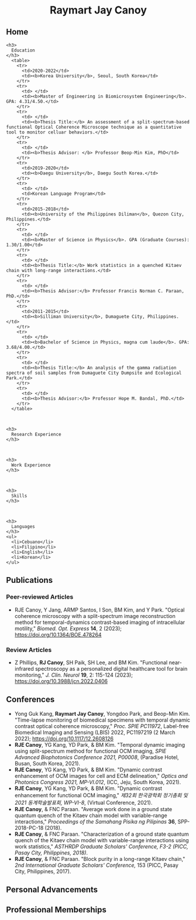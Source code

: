 <body>
<p align='center'>
  <h1 align='center'>
    Raymart Jay Canoy<br>
  </h1>
</p>

<p>
  <h2>
    Home
  </h2>



    <h3>
      Education
    </h3>
      <table>
        <tr>
          <td>2020-2022</td>
          <td><b>Korea University</b>, Seoul, South Korea</td>
        </tr>
        <tr>
          <td> </td>
          <td><b>Master of Engineering in Biomicrosystem Engineering</b>. GPA: 4.31/4.50.</td>
        </tr>
        <tr>
          <td> </td>
          <td><b>Thesis Title:</b> An assessment of a split-spectrum-based functional Optical Coherence Microscope technique as a quantitative tool to monitor celluar behaviors.</td>
        </tr>
        <tr>
          <td> </td>
          <td><b>Thesis Advisor: </b> Professor Beop-Min Kim, PhD</td>
        </tr>
        <tr>
          <td>2019-2020</td>
          <td><b>Daegu University</b>, Daegu South Korea.</td>
        </tr>
        <tr>
          <td> </td>
          <td>Korean Language Program</td>
        </tr>
        <tr>
          <td>2015-2018</td>
          <td><b>University of the Philippines Diliman</b>, Quezon City, Philippines.</td>
        </tr>
        <tr>
          <td> </td>
          <td><b>Master of Science in Physics</b>. GPA (Graduate Courses): 1.30/1.00</td>
        </tr>
        <tr>
          <td> </td>
          <td><b>Thesis Title:</b> Work statistics in a quenched Kitaev chain with long-range interactions.</td>
        </tr>
        <tr>
          <td> </td>
          <td><b>Thesis Advisor:</b> Professor Francis Norman C. Paraan, PhD.</td>
        </tr>
        <tr>
          <td>2011-2015</td>
          <td><b>Silliman University</b>, Dumaguete City, Philippines.</td>
        </tr>
        <tr>
          <td> </td>
          <td><b>Bachelor of Science in Physics, magna cum laude</b>. GPA: 3.68/4.00.</td>
        </tr>
        <tr>
          <td> </td>
          <td><b>Thesis Title:</b> An analysis of the gamma radiation spectra of soil samples from Dumaguete City Dumpsite and Ecological Park.</td>
        </tr>
        <tr>
          <td> </td>
          <td><b>Thesis Advisor:</b> Professor Hope M. Bandal, PhD.</td>
        </tr>
      </table>



    <h3>
      Research Experience
    </h3>



    <h3>
      Work Experience
    </h3>



    <h3>
      Skills
    </h3>



    <h3>
      Languages
    </h3>
    <ul>
      <li>Cebuano</li>
      <li>Filipino</li>
      <li>English</li>
      <li>Korean</li>
    </ul>



</p>

<p>
  <p>
    <h2>
      Publications
    </h2>
    <h3>
      Peer-reviewed Articles
    </h3>
      <ul>
        <li><div><YG Kang, <b>RJE Canoy</b>, Y Jang, ARMP Santos, I Son, BM Kim, and Y Park. "Optical coherence microscopy with a split-spectrum image reconstruction method for temporal-dynamics contrast-based imaging of intracellular motility," <i>Biomed. Opt. Express</i> <b>14</b>, 2 (2023); <a href="https://doi.org/10.1364/BOE.478264">https://doi.org/10.1364/BOE.478264</a></div></li>
      </ul>
  </p>
  <p>
    <h3>
      Review Articles
    </h3>
    <ul>
      <li><div>Z Phillips, <b>RJ Canoy</b>, SH Paik, SH Lee, and BM Kim. "Functional near-infrared spectroscopy as a personalized digital healthcare tool for brain monitoring," <i>J. Clin. Neurol</i> <b>19</b>, 2: 115-124 (2023); <a href="https://doi.org/10.3988/jcn.2022.0406">https://doi.org/10.3988/jcn.2022.0406</a></div></li>
    </ul>
  </p>
</p>

<p>
  <h2>
    Conferences
  </h2>
  <ul>
    <li>Yong Guk Kang, <b>Raymart Jay Canoy</b>, Yongdoo Park, and Beop-Min Kim. "Time-lapse monitoring of biomedical specimens with temporal dynamic contrast optical coherence microscopy," <i>Proc. SPIE PC11972</i>, Label-free Biomedical Imaging and Sensing (LBIS) 2022, PC1197219 (2 March 2022); <a href="https://doi.org/10.1117/12.2608126">https://doi.org/10.1117/12.2608126</a></li>
    <li><b>RJE Canoy</b>, YG Kang, YD Park, & BM Kim. "Temporal dynamic imaging using split-spectrum method for functional OCM imaging, <i>SPIE Advanced Biophotonics Conference 2021, P00008</i>, (Paradise Hotel, Busan, South Korea, 2021).</li>
    <li><b>RJE Canoy</b>, YG Kang, YD Park, & BM Kim. "Dynamic contrast enhancement of OCM images for cell and ECM delineation," <i>Optics and Photonics Congress 2021, MP-VI.012</i>, (ICC, Jeju, South Korea, 2021).</li>
    <li><b>RJE Canoy</b>, YG Kang, YD Park, & BM Kim. "Dynamic contrast enhancement for functional OCM imaging," <i>제32회 한국광학회 정기총회 및 2021 동계학술발표회, WP-VI-8</i>, (Virtual Conference, 2021).</li>
    <li><b>RJE Canoy</b>, & FNC Paraan. "Average work done in a ground state quantum quench of the Kitaev chain model with variable-range interactions," <i>Proceedings of the Samahang Pisika ng Pilipinas</i> <b>36</b>, SPP-2018-PC-18 (2018).</li>
    <li><b>RJE Canoy</b>, & FNC Paraan. "Characterization of a ground state quantum quench of the Kitaev chain model with variable-range interactions using work statistics," <i>ASTHRDP Graduate Scholars' Conference, F3-2 (PICC, Pasay City, Philippines, 2018)</i>.</li>
    <li><b>RJE Canoy</b>, & FNC Paraan. "Block purity in a long-range Kitaev chain," <i>2nd International Graduate Scholars' Conference,</i> 153 (PICC, Pasay City, Philippines, 2017).</li>
  </ul>
</p>        

<p>
  <h2>
    Personal Advancements
  </h2>
</p>

<p>
  <h2>
    Professional Memberships
  </h2>
</p>
</body>
